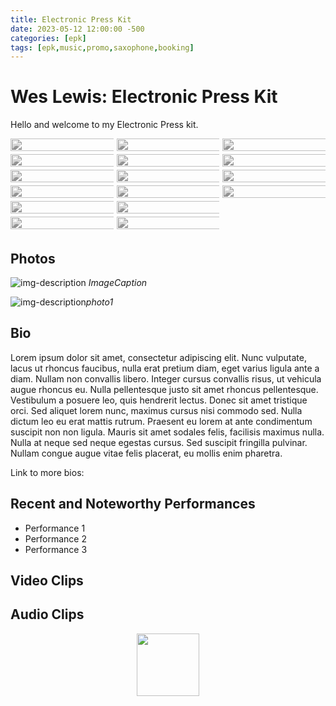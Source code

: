 ```yaml
---
title: Electronic Press Kit
date: 2023-05-12 12:00:00 -500
categories: [epk]
tags: [epk,music,promo,saxophone,booking]
---
```


# Wes Lewis: Electronic Press Kit

Hello and welcome to my Electronic Press kit.



<html lang="en">
 <head>
  <meta charset="utf-8">
  
  <title>Image Gallery</title>
  <meta name="description" content="Responsive Image Gallery">
  <meta name="author" content="Tim Wells">
  
  <style type="text/css">
    #gallery {
   line-height:0;
   -webkit-column-count:3; /* split it into 5 columns */
   -webkit-column-gap:5px; /* give it a 5px gap between columns */
   -moz-column-count:3;
   -moz-column-gap:5px;
   column-count:3;
   column-gap:5px;
}
#gallery img {
   width: 250% !important;
   height: auto !important;
   margin-bottom:5px; /* to match column gap */
   filter: grayscale(100%);
   transition: filter 2s;
}
#gallery img:hover {
   filter:none;
}
@media (max-width: 1200px) {
   #gallery {
    -moz-column-count:    3;
    -webkit-column-count: 3;
    column-count:         3;
   }
}
@media (max-width: 1000px) {
   #gallery {
    -moz-column-count:    3;
    -webkit-column-count: 3;
    column-count:         3;
   }
}
@media (max-width: 800px) {
   #gallery {
    -moz-column-count:    2;
    -webkit-column-count: 2;
    column-count:         2;
   }
}
  </style>
</head>
<body>
<div id="gallery">
  
   <img src="/assets/lib/cafe9_closeup.jpg">
   <img src="/assets/lib/cafe92.jpg">
   <img src="/assets/lib/cafe93.jpg">
   <img src="/assets/lib/cafe94.jpg">
   <img src="/assets/lib/cafe95.jpg">
   <img src="/assets/lib/cafe96.jpg">
   <img src="/assets/lib/cafe97.jpg">
   <img src="/assets/lib/cafe98.jpg">
   <img src="/assets/lib/cafe92.jpg">
   <img src="/assets/lib/cafe9_closeup.jpg">
   <img src="/assets/lib/cafe9_closeup.jpg">
   <img src="/assets/lib/cafe92.jpg">
   <img src="/assets/lib/cafe9_closeup.jpg">
   <img src="/assets/lib/cafe9_closeup.jpg">
   <img src="/assets/lib/cafe9_closeup.jpg">
   <img src="/assets/lib/cafe9_closeup.jpg">
  
  </div>
 
 </body>
</html>



## Photos

![img-description](/assets/lib/cafe9_closeup.jpg)
_ImageCaption_

![img-description](https://scontent-bos5-1.xx.fbcdn.net/v/t39.30808-6/297427361_10225572579315010_1251551830006319661_n.jpg?stp=cp6_dst-jpg&_nc_cat=108&ccb=1-7&_nc_sid=0debeb&_nc_ohc=xehg0OeWXu0AX_7WA--&_nc_ht=scontent-bos5-1.xx&oh=00_AfCwdnQH8o7iS1wmqFMCfC-MsHpQPvSM_pCLg9BMPmgcig&oe=646584E9)_photo1_

## Bio

Lorem ipsum dolor sit amet, consectetur adipiscing elit. Nunc vulputate, lacus ut rhoncus faucibus, nulla erat pretium diam, eget varius ligula ante a diam. Nullam non convallis libero. Integer cursus convallis risus, ut vehicula augue rhoncus eu. Nulla pellentesque justo sit amet rhoncus pellentesque. Vestibulum a posuere leo, quis hendrerit lectus. Donec sit amet tristique orci. Sed aliquet lorem nunc, maximus cursus nisi commodo sed. Nulla dictum leo eu erat mattis rutrum. Praesent eu lorem at ante condimentum suscipit non non ligula. Mauris sit amet sodales felis, facilisis maximus nulla. Nulla at neque sed neque egestas cursus. Sed suscipit fringilla pulvinar. Nullam congue augue vitae felis placerat, eu mollis enim pharetra.

Link to more bios:

## Recent and Noteworthy Performances

* Performance 1
* Performance 2
* Performance 3

## Video Clips

## Audio Clips

<div align="center">
  <img src="https://scontent-bos5-1.xx.fbcdn.net/v/t39.30808-6/297427361_10225572579315010_1251551830006319661_n.jpg?stp=cp6_dst-jpg&_nc_cat=108&ccb=1-7&_nc_sid=0debeb&_nc_ohc=xehg0OeWXu0AX_7WA--&_nc_ht=scontent-bos5-1.xx&oh=00_AfCwdnQH8o7iS1wmqFMCfC-MsHpQPvSM_pCLg9BMPmgcig&oe=646584E9" height="100" />

</div>


